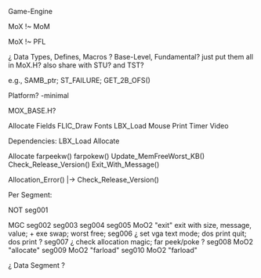 
Game-Engine

MoX !~ MoM

MoX !~ PFL




¿ Data Types, Defines, Macros ?
Base-Level, Fundamental?
just put them all in MoX.H?
also share with STU?
and TST?

e.g., SAMB_ptr; ST_FAILURE; GET_2B_OFS()

Platform?
-minimal

MOX_BASE.H?







Allocate
Fields
FLIC_Draw
Fonts
LBX_Load
Mouse
Print
Timer
Video


Dependencies:
LBX_Load
    Allocate


Allocate
    farpeekw()
    farpokew()
    Update_MemFreeWorst_KB()
    Check_Release_Version()
    Exit_With_Message()

Allocation_Error() |-> Check_Release_Version()




Per Segment:

NOT  seg001

MGC
seg002
seg003
seg004
seg005  MoO2 "exit"  exit with size, message, value;  + exe swap; worst free; 
seg006  ¿ set vga text mode; dos print quit; dos print ?
seg007  ¿ check allocation magic; far peek/poke ?
seg008  MoO2 "allocate"
seg009  MoO2 "farload"
seg010  MoO2 "farload"

¿ Data Segment ?
